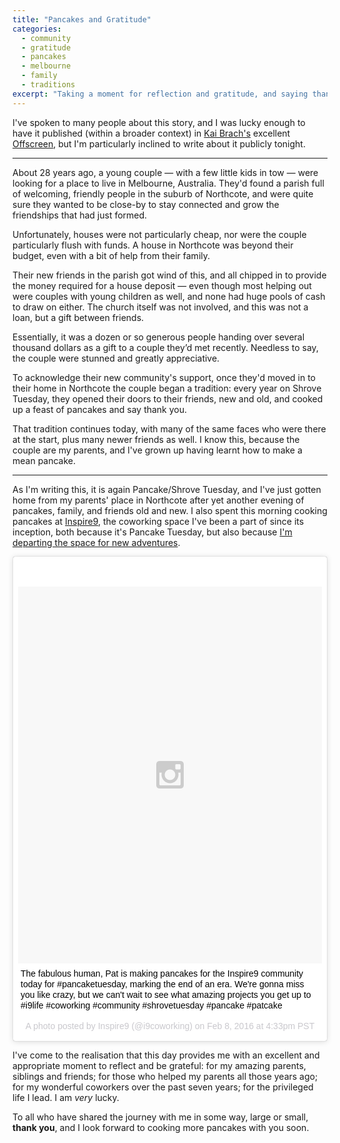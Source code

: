 ```yaml
---
title: "Pancakes and Gratitude"
categories:
  - community
  - gratitude
  - pancakes
  - melbourne
  - family
  - traditions
excerpt: "Taking a moment for reflection and gratitude, and saying thank you via pancakes"
---
```


I've spoken to many people about this story, and I was lucky enough to have it published (within a broader context) in [Kai Brach's](https://twitter.com/kaibrach) excellent [Offscreen](http://www.offscreenmag.com), but I'm particularly inclined to write about it publicly tonight.

---

About 28 years ago, a young couple — with a few little kids in tow — were looking for a place to live in Melbourne, Australia. They'd found a parish full of welcoming, friendly people in the suburb of Northcote, and were quite sure they wanted to be close-by to stay connected and grow the friendships that had just formed.

Unfortunately, houses were not particularly cheap, nor were the couple particularly flush with funds. A house in Northcote was beyond their budget, even with a bit of help from their family.

Their new friends in the parish got wind of this, and all chipped in to provide the money required for a house deposit — even though most helping out were couples with young children as well, and none had huge pools of cash to draw on either. The church itself was not involved, and this was not a loan, but a gift between friends.

Essentially, it was a dozen or so generous people handing over several thousand dollars as a gift to a couple they’d met recently. Needless to say, the couple were stunned and greatly appreciative.

To acknowledge their new community's support, once they'd moved in to their home in Northcote the couple began a tradition: every year on Shrove Tuesday, they opened their doors to their friends, new and old, and cooked up a feast of pancakes and say thank you.

That tradition continues today, with many of the same faces who were there at the start, plus many newer friends as well. I know this, because the couple are my parents, and I've grown up having learnt how to make a mean pancake.

---

As I'm writing this, it is again Pancake/Shrove Tuesday, and I've just gotten home from my parents' place in Northcote after yet another evening of pancakes, family, and friends old and new. I also spent this morning cooking pancakes at [Inspire9](http://inspire9.com), the coworking space I've been a part of since its inception, both because it's Pancake Tuesday, but also because [I'm departing the space for new adventures](https://twitter.com/pat/status/695367193228226560).

<blockquote class="instagram-media" data-instgrm-captioned data-instgrm-version="6" style=" background:#FFF; border:0; border-radius:3px; box-shadow:0 0 1px 0 rgba(0,0,0,0.5),0 1px 10px 0 rgba(0,0,0,0.15); margin: 1px; max-width:658px; padding:0; width:99.375%; width:-webkit-calc(100% - 2px); width:calc(100% - 2px);"><div style="padding:8px;"> <div style=" background:#F8F8F8; line-height:0; margin-top:40px; padding:62.0833333333% 0; text-align:center; width:100%;"> <div style=" background:url(data:image/png;base64,iVBORw0KGgoAAAANSUhEUgAAACwAAAAsCAMAAAApWqozAAAAGFBMVEUiIiI9PT0eHh4gIB4hIBkcHBwcHBwcHBydr+JQAAAACHRSTlMABA4YHyQsM5jtaMwAAADfSURBVDjL7ZVBEgMhCAQBAf//42xcNbpAqakcM0ftUmFAAIBE81IqBJdS3lS6zs3bIpB9WED3YYXFPmHRfT8sgyrCP1x8uEUxLMzNWElFOYCV6mHWWwMzdPEKHlhLw7NWJqkHc4uIZphavDzA2JPzUDsBZziNae2S6owH8xPmX8G7zzgKEOPUoYHvGz1TBCxMkd3kwNVbU0gKHkx+iZILf77IofhrY1nYFnB/lQPb79drWOyJVa/DAvg9B/rLB4cC+Nqgdz/TvBbBnr6GBReqn/nRmDgaQEej7WhonozjF+Y2I/fZou/qAAAAAElFTkSuQmCC); display:block; height:44px; margin:0 auto -44px; position:relative; top:-22px; width:44px;"></div></div> <p style=" margin:8px 0 0 0; padding:0 4px;"> <a href="https://www.instagram.com/p/BBi6iZWDVxQ/" style=" color:#000; font-family:Arial,sans-serif; font-size:14px; font-style:normal; font-weight:normal; line-height:17px; text-decoration:none; word-wrap:break-word;" target="_blank">The fabulous human, Pat is making pancakes for the Inspire9 community today for #pancaketuesday, marking the end of an era. We&#39;re gonna miss you like crazy, but we can&#39;t wait to see what amazing projects you get up to #i9life #coworking #community #shrovetuesday #pancake #patcake</a></p> <p style=" color:#c9c8cd; font-family:Arial,sans-serif; font-size:14px; line-height:17px; margin-bottom:0; margin-top:8px; overflow:hidden; padding:8px 0 7px; text-align:center; text-overflow:ellipsis; white-space:nowrap;">A photo posted by Inspire9 (@i9coworking) on <time style=" font-family:Arial,sans-serif; font-size:14px; line-height:17px;" datetime="2016-02-09T00:33:19+00:00">Feb 8, 2016 at 4:33pm PST</time></p></div></blockquote> <script async defer src="//platform.instagram.com/en_US/embeds.js"></script>

I've come to the realisation that this day provides me with an excellent and appropriate moment to reflect and be grateful: for my amazing parents, siblings and friends; for those who helped my parents all those years ago; for my wonderful coworkers over the past seven years; for the privileged life I lead. I am _very_ lucky.

To all who have shared the journey with me in some way, large or small, **thank you**, and I look forward to cooking more pancakes with you soon.
